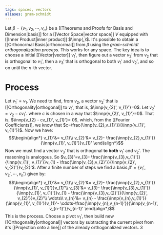 ```yaml
---
tags: spaces, vectors
aliases: gram-schmidt
---
```

Let $\beta = \{v_{1}, v_{2}, \cdots, v_{n}\}$ be a [[Theorems and Proofs for Basis and Dimension|basis]] for a [[Vector Space|vector space]] $V$ equipped with [[Inner Product|inner product]] $\innp{,}$. It's possible to obtain a [[Orthonormal Basis|orthonormal]] from $\beta$ using the *gram-schmidt orthogonalization process*. This works for any space.
The key idea is to choose a initial [[Vector|vector]] $v_{1}'$, then figure out a vector $v_{2}'$  from $v_{2}$ that is orthogonal to $v_{1}'$, then a $v_{3}'$ that is orthogonal to both $v_{1}'$ and $v_{2}'$, and so on until the $n$-th vector.
# Process
Let $v_{1}' = v_{1}$. We need to find, from $v_{2}$, a vector $v_{2}'$ that is [[Orthogonality|orthogonal]] to $v_{1}'$, that is, $\innp{v_{2}', v_{1}'}=0$. Let $v_{2}' = v_{2} - cv_{1}'$. where $c$ is chosen in a way that $\innp{v_{2}', v_{1}'}=0$. That is, $\innp{v_{2} - cv_{1}', v_{1}'}= 0$, which, from the [[Fourier Coefficients]], we know that $c=\frac{\innp{v_{2},v_{1}'}}{\innp{v_{1}', v_{1}'}}$.
Now we have:
$$\begin{align*}
v_{1}'&= v_{1}\\
v_{2}'&= v_{2}- \frac{\innp{v_{2},v_{1}'}}{\innp{v_{1}', v_{1}'}}v_{1}'
\end{align*}$$
Now we must find a vector $v_{3}'$ that is orthogonal **to both** $v_{1}'$ and $v_{2}'$. The reasoning is analogous. So $v_{3}'=v_{3}- \frac{\innp{v_{3},v_{1}'}}{\innp{v_{1}', v_{1}'}}v_{1} - \frac{\innp{v_{3},v_{2}'}}{\innp{v_{2}', v_{2}'}}v_{2}'$. After a finite number of steps we find a basis $\beta' = \{v_{1}', v_{2}', \cdots, v_{n}' \}$ given by:
$$\begin{align*}
v_{1}'&= v_{1}\\
v_{2}'&= v_{2}- \frac{\innp{v_{2},v_{1}'}}{\innp{v_{1}', v_{1}'}}v_{1}'\\
v_{3}'&= v_{3}- \frac{\innp{v_{3},v_{1}'}}{\innp{v_{1}', v_{1}'}}v_{1} - \frac{\innp{v_{3},v_{2}'}}{\innp{v_{2}', v_{2}'}}v_{2}'\\
\vdots\\
v_{n}'&= v_{n} - \frac{\innp{v_{n},v_{1}'}}{\innp{v_{1}', v_{1}'}}v_{1}'- \cdots-\frac{\innp{v_{n},v_{n-1}'}}{\innp{v_{n-1}', v_{n-1}'}}v_{n-1}'
\end{align*}$$
This is the process. Choose a pivot $v_{1}'$, then build new [[Orthogonality|orthogonal]] vectors by subtracting the current pivot from it's [[Projection onto a line]] of the already orthogonalized vectors. 3
